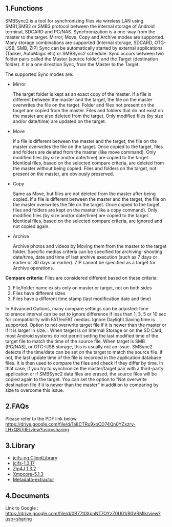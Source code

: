 ## 1.Functions
SMBSync2 is a tool for synchronizing files via wireless LAN using SMB1,SMB2 or SMB3 protocol between the internal storage of Android terminal, SDCARD and PC/NAS. Synchronization is a one-way from the master to the target. Mirror, Move, Copy and Archive modes are supported. Many storage combinations are supported (Internal storage, SDCARD, OTG-USB, SMB, ZIP)
Sync can be automatically started by external applications (Tasker, AutoMagic etc) or SMBSync2 schedule. 
Sync occurs between two folder pairs called the Master (source folder) and the Target (destination folder). It is a one direction Sync, from the Master to the Target.

The supported Sync modes are:
- Mirror

  The target folder is kept as an exact copy of the master. If a file is different between the master and the target, the file on the master overwrites the file on the target. Folder and files not present on the target are copied from the master. Files and folders that do not exist on the master are also deleted from the target. Only modified files (by size and/or date/time) are updated on the target.

- Move

  If a file is different between the master and the target, the file on the master overwrites the file on the target. Once copied to the target, files and folders are deleted from the master (like move command).
  Only modified files (by size and/or date/time) are copied to the target. Identical files, based on the selected compare criteria, are deleted from the master without being copied. Files and folders on the target, not present on the master, are obviously preserved.

- Copy

  Same as Move, but files are not deleted from the master after being copied.
  If a file is different between the master and the target, the file on the master overwrites the file on the target. Once copied to the target, files and folders are kept on the master (like a copy command).
  Only modified files (by size and/or date/time) are copied to the target. Identical files, based on the selected compare criteria, are ignored and not copied again.

- Archive

  Archive photos and videos by Moving them from the master to the target folder. Specific medias criteria can be specified for archiving: shooting date/time, date and time of last archive execution (such as 7 days or earlier or 30 days or earlier).
  ZIP cannot be specified as a target for Archive operations.

**Compare criteria:** 
Files are considered different based on these criteria:
1. File/folder name exists only on master or target, not on both sides
2. Files have different sizes
3. Files have a different time stamp (last modification date and time)

In Advanced Options, many compare settings can be adjusted: time tolerance interval can be set to ignore difference if less than 1, 3, 5 or 10 sec for compatibility with FAT/exFAT medias. Ignore Daylight Saving time is supported. Option to not overwrite target file if it is newer than the master or if it is larger in size…
When target is on Internal Storage or on the SD Card, most Android systems do not permit setting the last modified time of the target file to match the time of the source file. When target is SMB (PC/NAS), or OTG-USB storage, this is usually not an issue. SMSync2 detects if the time/date can be set on the target to match the source file. If not, the last update time of the file is recorded in the application database files. It is then used to compare the files and check if they differ by time. In that case, if you try to synchronize the master/target pair with a third-party application or if SMBSync2 data files are erased, the source files will be copied again to the target. You can set the option to “Not overwrite destination file if it is newer than the master” in addition to comparing by size to overcome this issue.

## 2.FAQs
Please refer to the PDF link below.
https://drive.google.com/file/d/1a8CTRu9xoCD74Qn0YZxzry-LHxQ8j7dE/view?usp=sharing
## 3.Library
- [jcifs-ng ClientLibrary](https://github.com/AgNO3/jcifs-ng)
- [jcifs-1.3.17](https://jcifs.samba.org/)
- [Zip4J 1.3.2](https://mvnrepository.com/artifact/net.lingala.zip4j/zip4j/1.3.3)
- [Xmpcore-5.1.3](https://www.adobe.com/devnet/xmp.html)
- [Metadata-extractor](https://github.com/drewnoakes/metadata-extractor)
## 4.Documents
Link to Google :
https://drive.google.com/file/d/0B77t0XpnNT7OYzZ0U01rR0VRMlk/view?usp=sharing

